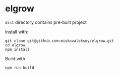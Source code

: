 # elgrow
`dist` directory contains pre-built project

Install with:

    git clone git@github.com:miskovaleksey/elgrow.git
    cd elgrow
    npm install

Build with

    npm run build
